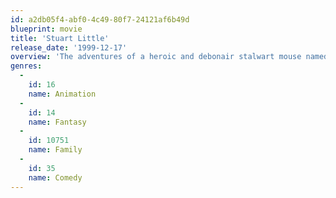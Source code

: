```yaml
---
id: a2db05f4-abf0-4c49-80f7-24121af6b49d
blueprint: movie
title: 'Stuart Little'
release_date: '1999-12-17'
overview: 'The adventures of a heroic and debonair stalwart mouse named Stuart Little with human qualities, who faces some comic misadventures while searching for his lost bird friend and living with a human family as their child.'
genres:
  -
    id: 16
    name: Animation
  -
    id: 14
    name: Fantasy
  -
    id: 10751
    name: Family
  -
    id: 35
    name: Comedy
---
```

